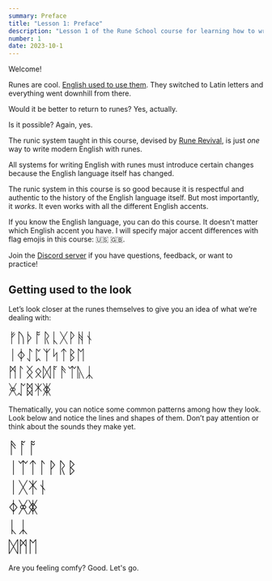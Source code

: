 ```yaml
---
summary: Preface
title: "Lesson 1: Preface"
description: "Lesson 1 of the Rune School course for learning how to write Modern English with the Anglo-Saxon futhorc"
number: 1
date: 2023-10-1
---
```


Welcome! 

Runes are cool. [English used to use them](https://en.wikipedia.org/wiki/Anglo-Saxon_runes). They switched to Latin letters and everything went downhill from there.

Would it be better to return to runes? Yes, actually.

Is it possible? Again, yes.

The runic system taught in this course, devised by [Rune Revival](https://www.youtube.com/@LearnRunes), is just *one* way to write modern English with runes. 

All systems for writing English with runes must introduce certain changes because the English language itself has changed. 

The runic system in this course is so good because it is respectful and authentic to the history of the English language itself. But most importantly, it *works*. It even works with all the different English accents.

If you know the English language, you can do this course. It doesn't matter which English accent you have. I will specify major accent differences with flag emojis in this course: 🇺🇸 🇬🇧.

Join the [Discord server](https://discord.gg/BThW4fxAwN) if you have questions, feedback, or want to practice!

## Getting used to the look

Let’s look closer at the runes themselves to give you an idea of what we’re dealing with:

<div style="font-size:2em;">ᚠᚢᚦᚩᚱᚳᚷᚹᚻᚾ</div>
<div style="font-size:2em;">ᛁᛄᛇᛈᛉᛋᛏᛒᛖ</div>
<div style="font-size:2em;">ᛗᛚᛝᛟᛞᚪᚫᛠᚣᛣ</div>
<div style="font-size:2em;">ᚸᛢᛥᛡᛤ</div>

Thematically, you can notice some common patterns among how they look. Look below and notice the lines and shapes of them. Don’t pay attention or think about the sounds they make yet.

<div style="font-size:2.3em;">ᚫᚪᚩ</div>
<div style="font-size:2.3em;">ᛁᛠᛏᛚᚹᚱᛒ</div>
<div style="font-size:2.3em;">ᛁᚷᛡᚾ</div>
<div style="font-size:2.3em;">ᛄᚸᛤ</div>
<div style="font-size:2.3em;">ᚳᛣ</div>
<div style="font-size:2.3em;">ᛞᛗᛖ</div>

Are you feeling comfy? Good. Let's go.
